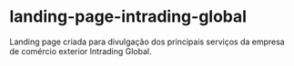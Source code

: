# landing-page-intrading-global
Landing page criada para divulgação dos principais serviços da empresa de comércio exterior Intrading Global.
